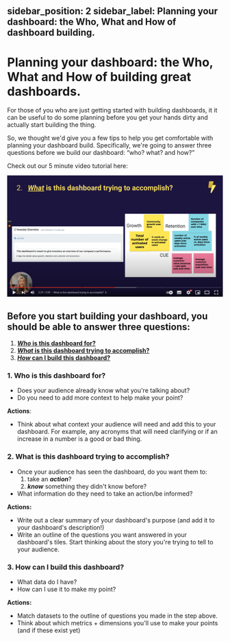 sidebar_position: 2
sidebar_label: Planning your dashboard: the Who, What and How of dashboard building.
---

# Planning your dashboard: the Who, What and How of building great dashboards.

For those of you who are just getting started with building dashboards, it it can be useful to do some planning before you get your hands dirty and actually start building the thing.  

So, we thought we'd give you a few tips to help you get comfortable with planning your dashboard build. Specifically, we're going to answer three questions before we build our dashboard: “who? what? and how?”

Check out our 5 minute video tutorial here:

[![tutorial planning your dashboard](./assets/tutorial_planning_your_dashboard.png)](https://www.youtube.com/watch?v=g2-dkJkZjiI)

## Before you start building your dashboard, you should be able to answer three questions:

1. [**_Who_ is this dashboard for?**](#who-is-this-dashboard-for)
2. [**_What_ is this dashboard trying to accomplish?**](#what-is-this-dashboard-trying-to-accomplish)
3. [**_How_ can I build this dashboard?**](#how-can-i-build-this-dashboard)

### 1. Who is this dashboard for?

- Does your audience already know what you're talking about?
- Do you need to add more context to help make your point?

**Actions**:
- Think about what context your audience will need and add this to your dashboard. For example, any acronyms that will need clarifying or if an increase in a number is a good or bad thing.

### 2. What is this dashboard trying to accomplish?

- Once your audience has seen the dashboard, do you want them to:
    1. take an **_action_**?
    2. **_know_** something they didn't know before?
- What information do they need to take an action/be informed?

**Actions:**
- Write out a clear summary of your dashboard's purpose (and add it to your dashboard's description!)
- Write an outline of the questions you want answered in your dashboard's tiles. Start thinking about the story you're trying to tell to your audience.

### 3. How can I build this dashboard?

- What data do I have?
- How can I use it to make my point?

**Actions:**
- Match datasets to the outline of questions you made in the step above.
- Think about which metrics + dimensions you'll use to make your points (and if these exist yet)
